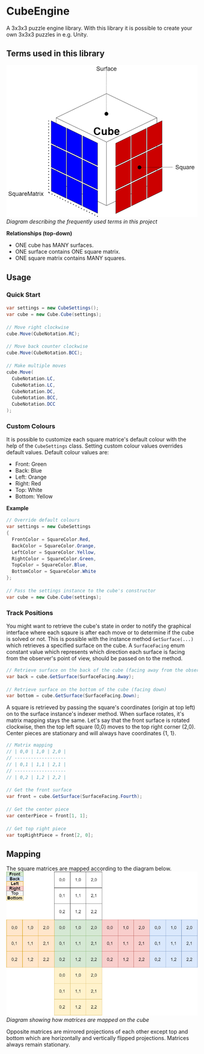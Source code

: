 # CubeEngine

A 3x3x3 puzzle engine library.
With this library it is possible to create your own 3x3x3 puzzles in e.g. Unity.

## Terms used in this library
![Diagram describing the frequently used terms in this project](/Images/CubeEngineTermsDiagram.png)
*Diagram describing the frequently used terms in this project*

**Relationships (top-down)**
- ONE cube has MANY surfaces. 
- ONE surface contains ONE square matrix. 
- ONE square matrix contains MANY squares.

## Usage

### Quick Start
```csharp
var settings = new CubeSettings();
var cube = new Cube.Cube(settings);

// Move right clockwise
cube.Move(CubeNotation.RC);

// Move back counter clockwise
cube.Move(CubeNotation.BCC);

// Make multiple moves
cube.Move(
  CubeNotation.LC,
  CubeNotation.LC,
  CubeNotation.DC,
  CubeNotation.BCC,
  CubeNotation.DCC
);
```

### Custom Colours
It is possible to customize each square matrice's default colour with the help of the ``CubeSettings`` class.
Setting custom colour values overrides default values. Default colour values are:
- Front: Green
- Back: Blue
- Left: Orange
- Right: Red
- Top: White
- Bottom: Yellow

**Example**
```csharp
// Override default colours
var settings = new CubeSettings
{
  FrontColor = SquareColor.Red,
  BackColor = SquareColor.Orange,
  LeftColor = SquareColor.Yellow,
  RightColor = SquareColor.Green,
  TopColor = SquareColor.Blue,
  BottomColor = SquareColor.White
};

// Pass the settings instance to the cube's constructor
var cube = new Cube.Cube(settings);
```

### Track Positions
You might want to retrieve the cube's state in order to notify the graphical interface where each sqaure is after each move or to determine if the cube is solved or not.
This is possible with the instance method ``GetSurface(...)`` which retrieves a specified surface on the cube. 
A ``SurfaceFacing`` enum constant value which represents which direction each surface is facing from the observer's point of view, should be passed on to the method.

```csharp
// Retrieve surface on the back of the cube (facing away from the observer)
var back = cube.GetSurface(SurfaceFacing.Away);

// Retrieve surface on the bottom of the cube (facing down)
var bottom = cube.GetSurface(SurfaceFacing.Down);
```

A square is retrieved by passing the square's coordinates (origin at top left) on to the surface instance's indexer method.
When surface rotates, it's matrix mapping stays the same. 
Let's say that the front surface is rotated clockwise, then the top left square (0,0) moves to the top right corner (2,0).
Center pieces are stationary and will always have coordinates {1, 1}.

```csharp
// Matrix mapping
// | 0,0 | 1,0 | 2,0 |
// -------------------
// | 0,1 | 1,1 | 2,1 |
// -------------------
// | 0,2 | 1,2 | 2,2 |

// Get the front surface
var front = cube.GetSurface(SurfaceFacing.Fourth);

// Get the center piece
var centerPiece = front[1, 1];

// Get top right piece
var topRightPiece = front[2, 0];
```
## Mapping
The square matrices are mapped according to the diagram below.
![Diagram showing how matrices are mapped on the cube](/Images/CubeEngineCubeMapping.png)
*Diagram showing how matrices are mapped on the cube*

Opposite matrices are mirrored projections of each other except top and bottom which are horizontally and vertically flipped projections. Matrices always remain stationary.
